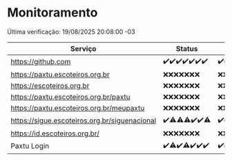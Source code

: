 # Monitoramento

Última verificação: 19/08/2025 20:08:00 -03

|Serviço|Status|Últimas 24h|
|---|---|---|
|https://github.com|<span title="2025-08-12: OK=23">✔️</span><span title="2025-08-13: OK=23">✔️</span><span title="2025-08-14: OK=23">✔️</span><span title="2025-08-15: OK=23">✔️</span><span title="2025-08-16: OK=23">✔️</span><span title="2025-08-17: OK=23">✔️</span><span title="2025-08-18: OK=22">✔️</span>|<span title="18/08/2025 20:09:00 -03 : 200">✔️</span><span title="18/08/2025 21:48:00 -03 : 200">✔️</span><span title="18/08/2025 23:26:00 -03 : 200">✔️</span><span title="19/08/2025 00:35:00 -03 : 200">✔️</span><span title="19/08/2025 01:12:00 -03 : 200">✔️</span><span title="19/08/2025 02:10:00 -03 : 200">✔️</span><span title="19/08/2025 03:14:00 -03 : 200">✔️</span><span title="19/08/2025 04:09:00 -03 : 200">✔️</span><span title="19/08/2025 05:13:00 -03 : 200">✔️</span><span title="19/08/2025 06:10:00 -03 : 200">✔️</span><span title="19/08/2025 07:10:00 -03 : 200">✔️</span><span title="19/08/2025 08:08:00 -03 : 200">✔️</span><span title="19/08/2025 09:18:00 -03 : 200">✔️</span><span title="19/08/2025 10:22:00 -03 : 200">✔️</span><span title="19/08/2025 11:09:00 -03 : 200">✔️</span><span title="19/08/2025 12:10:00 -03 : 200">✔️</span><span title="19/08/2025 13:12:00 -03 : 200">✔️</span><span title="19/08/2025 14:08:00 -03 : 200">✔️</span><span title="19/08/2025 15:13:00 -03 : 200">✔️</span><span title="19/08/2025 16:07:00 -03 : 200">✔️</span><span title="19/08/2025 17:10:00 -03 : 200">✔️</span><span title="19/08/2025 18:08:00 -03 : 200">✔️</span><span title="19/08/2025 19:09:00 -03 : 200">✔️</span><span title="19/08/2025 20:08:00 -03 : 200">✔️</span>|
|https://paxtu.escoteiros.org.br|<span title="2025-08-12: Falhas=23">❌</span><span title="2025-08-13: Falhas=23">❌</span><span title="2025-08-14: Falhas=23">❌</span><span title="2025-08-15: Falhas=23">❌</span><span title="2025-08-16: Falhas=23">❌</span><span title="2025-08-17: Falhas=23">❌</span><span title="2025-08-18: Falhas=22">❌</span>|<span title="18/08/2025 20:09:00 -03 : 403">❌</span><span title="18/08/2025 21:48:00 -03 : 403">❌</span><span title="18/08/2025 23:26:00 -03 : 403">❌</span><span title="19/08/2025 00:35:00 -03 : 403">❌</span><span title="19/08/2025 01:12:00 -03 : 403">❌</span><span title="19/08/2025 02:10:00 -03 : 403">❌</span><span title="19/08/2025 03:14:00 -03 : 403">❌</span><span title="19/08/2025 04:09:00 -03 : 403">❌</span><span title="19/08/2025 05:13:00 -03 : 403">❌</span><span title="19/08/2025 06:10:00 -03 : 403">❌</span><span title="19/08/2025 07:10:00 -03 : 403">❌</span><span title="19/08/2025 08:08:00 -03 : 403">❌</span><span title="19/08/2025 09:18:00 -03 : 403">❌</span><span title="19/08/2025 10:22:00 -03 : 403">❌</span><span title="19/08/2025 11:09:00 -03 : 403">❌</span><span title="19/08/2025 12:10:00 -03 : 403">❌</span><span title="19/08/2025 13:12:00 -03 : 403">❌</span><span title="19/08/2025 14:08:00 -03 : 403">❌</span><span title="19/08/2025 15:13:00 -03 : 403">❌</span><span title="19/08/2025 16:07:00 -03 : 403">❌</span><span title="19/08/2025 17:10:00 -03 : 403">❌</span><span title="19/08/2025 18:08:00 -03 : 403">❌</span><span title="19/08/2025 19:09:00 -03 : 403">❌</span><span title="19/08/2025 20:08:00 -03 : 403">❌</span>|
|https://escoteiros.org.br|<span title="2025-08-12: Falhas=23">❌</span><span title="2025-08-13: Falhas=23">❌</span><span title="2025-08-14: Falhas=23">❌</span><span title="2025-08-15: Falhas=23">❌</span><span title="2025-08-16: Falhas=23">❌</span><span title="2025-08-17: Falhas=23">❌</span><span title="2025-08-18: Falhas=22">❌</span>|<span title="18/08/2025 20:09:00 -03 : 403">❌</span><span title="18/08/2025 21:48:00 -03 : 403">❌</span><span title="18/08/2025 23:26:00 -03 : 403">❌</span><span title="19/08/2025 00:35:00 -03 : 403">❌</span><span title="19/08/2025 01:12:00 -03 : 403">❌</span><span title="19/08/2025 02:10:00 -03 : 403">❌</span><span title="19/08/2025 03:14:00 -03 : 403">❌</span><span title="19/08/2025 04:09:00 -03 : 403">❌</span><span title="19/08/2025 05:13:00 -03 : 403">❌</span><span title="19/08/2025 06:10:00 -03 : 403">❌</span><span title="19/08/2025 07:10:00 -03 : 403">❌</span><span title="19/08/2025 08:08:00 -03 : 403">❌</span><span title="19/08/2025 09:18:00 -03 : 403">❌</span><span title="19/08/2025 10:22:00 -03 : 403">❌</span><span title="19/08/2025 11:09:00 -03 : 403">❌</span><span title="19/08/2025 12:10:00 -03 : 403">❌</span><span title="19/08/2025 13:12:00 -03 : 403">❌</span><span title="19/08/2025 14:08:00 -03 : 403">❌</span><span title="19/08/2025 15:13:00 -03 : 403">❌</span><span title="19/08/2025 16:07:00 -03 : 403">❌</span><span title="19/08/2025 17:10:00 -03 : 403">❌</span><span title="19/08/2025 18:08:00 -03 : 403">❌</span><span title="19/08/2025 19:09:00 -03 : 403">❌</span><span title="19/08/2025 20:08:00 -03 : 403">❌</span>|
|https://paxtu.escoteiros.org.br/paxtu|<span title="2025-08-12: Falhas=23">❌</span><span title="2025-08-13: Falhas=23">❌</span><span title="2025-08-14: Falhas=23">❌</span><span title="2025-08-15: Falhas=23">❌</span><span title="2025-08-16: Falhas=23">❌</span><span title="2025-08-17: Falhas=23">❌</span><span title="2025-08-18: Falhas=22">❌</span>|<span title="18/08/2025 20:09:00 -03 : 403">❌</span><span title="18/08/2025 21:48:00 -03 : 403">❌</span><span title="18/08/2025 23:26:00 -03 : 403">❌</span><span title="19/08/2025 00:35:00 -03 : 403">❌</span><span title="19/08/2025 01:12:00 -03 : 403">❌</span><span title="19/08/2025 02:10:00 -03 : 403">❌</span><span title="19/08/2025 03:14:00 -03 : 403">❌</span><span title="19/08/2025 04:09:00 -03 : 403">❌</span><span title="19/08/2025 05:13:00 -03 : 403">❌</span><span title="19/08/2025 06:10:00 -03 : 403">❌</span><span title="19/08/2025 07:10:00 -03 : 403">❌</span><span title="19/08/2025 08:08:00 -03 : 403">❌</span><span title="19/08/2025 09:18:00 -03 : 403">❌</span><span title="19/08/2025 10:22:00 -03 : 403">❌</span><span title="19/08/2025 11:09:00 -03 : 403">❌</span><span title="19/08/2025 12:10:00 -03 : 403">❌</span><span title="19/08/2025 13:12:00 -03 : 403">❌</span><span title="19/08/2025 14:08:00 -03 : 403">❌</span><span title="19/08/2025 15:13:00 -03 : 403">❌</span><span title="19/08/2025 16:07:00 -03 : 403">❌</span><span title="19/08/2025 17:10:00 -03 : 403">❌</span><span title="19/08/2025 18:08:00 -03 : 403">❌</span><span title="19/08/2025 19:09:00 -03 : 403">❌</span><span title="19/08/2025 20:08:00 -03 : 403">❌</span>|
|https://paxtu.escoteiros.org.br/meupaxtu|<span title="2025-08-12: Falhas=23">❌</span><span title="2025-08-13: Falhas=23">❌</span><span title="2025-08-14: Falhas=23">❌</span><span title="2025-08-15: Falhas=23">❌</span><span title="2025-08-16: Falhas=23">❌</span><span title="2025-08-17: Falhas=23">❌</span><span title="2025-08-18: Falhas=22">❌</span>|<span title="18/08/2025 20:09:00 -03 : 403">❌</span><span title="18/08/2025 21:48:00 -03 : 403">❌</span><span title="18/08/2025 23:26:00 -03 : 403">❌</span><span title="19/08/2025 00:35:00 -03 : 403">❌</span><span title="19/08/2025 01:12:00 -03 : 403">❌</span><span title="19/08/2025 02:10:00 -03 : 403">❌</span><span title="19/08/2025 03:14:00 -03 : 403">❌</span><span title="19/08/2025 04:09:00 -03 : 403">❌</span><span title="19/08/2025 05:13:00 -03 : 403">❌</span><span title="19/08/2025 06:10:00 -03 : 403">❌</span><span title="19/08/2025 07:10:00 -03 : 403">❌</span><span title="19/08/2025 08:08:00 -03 : 403">❌</span><span title="19/08/2025 09:18:00 -03 : 403">❌</span><span title="19/08/2025 10:22:00 -03 : 403">❌</span><span title="19/08/2025 11:09:00 -03 : 403">❌</span><span title="19/08/2025 12:10:00 -03 : 403">❌</span><span title="19/08/2025 13:12:00 -03 : 403">❌</span><span title="19/08/2025 14:08:00 -03 : 403">❌</span><span title="19/08/2025 15:13:00 -03 : 403">❌</span><span title="19/08/2025 16:07:00 -03 : 403">❌</span><span title="19/08/2025 17:10:00 -03 : 403">❌</span><span title="19/08/2025 18:08:00 -03 : 403">❌</span><span title="19/08/2025 19:09:00 -03 : 403">❌</span><span title="19/08/2025 20:08:00 -03 : 403">❌</span>|
|https://sigue.escoteiros.org.br/siguenacional|<span title="2025-08-12: OK=23">✔️</span><span title="2025-08-13: OK=22, Falhas=1">⚠️</span><span title="2025-08-14: OK=22, Falhas=1">⚠️</span><span title="2025-08-15: OK=22, Falhas=1">⚠️</span><span title="2025-08-16: OK=23">✔️</span><span title="2025-08-17: OK=23">✔️</span><span title="2025-08-18: OK=21, Falhas=1">⚠️</span>|<span title="18/08/2025 20:09:00 -03 : 200">✔️</span><span title="18/08/2025 21:48:00 -03 : 200">✔️</span><span title="18/08/2025 23:26:00 -03 : 200">✔️</span><span title="19/08/2025 00:35:00 -03 : 200">✔️</span><span title="19/08/2025 01:12:00 -03 : 200">✔️</span><span title="19/08/2025 02:10:00 -03 : 200">✔️</span><span title="19/08/2025 03:14:00 -03 : 200">✔️</span><span title="19/08/2025 04:09:00 -03 : 200">✔️</span><span title="19/08/2025 05:13:00 -03 : 200">✔️</span><span title="19/08/2025 06:10:00 -03 : 200">✔️</span><span title="19/08/2025 07:10:00 -03 : 200">✔️</span><span title="19/08/2025 08:08:00 -03 : 200">✔️</span><span title="19/08/2025 09:18:00 -03 : 200">✔️</span><span title="19/08/2025 10:22:00 -03 : 200">✔️</span><span title="19/08/2025 11:09:00 -03 : 200">✔️</span><span title="19/08/2025 12:10:00 -03 : 200">✔️</span><span title="19/08/2025 13:12:00 -03 : 200">✔️</span><span title="19/08/2025 14:08:00 -03 : 200">✔️</span><span title="19/08/2025 15:13:00 -03 : 200">✔️</span><span title="19/08/2025 16:07:00 -03 : 200">✔️</span><span title="19/08/2025 17:10:00 -03 : 200">✔️</span><span title="19/08/2025 18:08:00 -03 : 200">✔️</span><span title="19/08/2025 19:09:00 -03 : 200">✔️</span><span title="19/08/2025 20:08:00 -03 : 200">✔️</span>|
|https://id.escoteiros.org.br/|<span title="2025-08-12: Falhas=23">❌</span><span title="2025-08-13: Falhas=23">❌</span><span title="2025-08-14: Falhas=23">❌</span><span title="2025-08-15: Falhas=23">❌</span><span title="2025-08-16: Falhas=23">❌</span><span title="2025-08-17: Falhas=23">❌</span><span title="2025-08-18: Falhas=22">❌</span>|<span title="18/08/2025 20:09:00 -03 : 403">❌</span><span title="18/08/2025 21:48:00 -03 : 403">❌</span><span title="18/08/2025 23:26:00 -03 : 403">❌</span><span title="19/08/2025 00:35:00 -03 : 403">❌</span><span title="19/08/2025 01:12:00 -03 : 403">❌</span><span title="19/08/2025 02:10:00 -03 : 403">❌</span><span title="19/08/2025 03:14:00 -03 : 403">❌</span><span title="19/08/2025 04:09:00 -03 : 403">❌</span><span title="19/08/2025 05:13:00 -03 : 403">❌</span><span title="19/08/2025 06:10:00 -03 : 403">❌</span><span title="19/08/2025 07:10:00 -03 : 403">❌</span><span title="19/08/2025 08:08:00 -03 : 403">❌</span><span title="19/08/2025 09:18:00 -03 : 403">❌</span><span title="19/08/2025 10:22:00 -03 : 403">❌</span><span title="19/08/2025 11:09:00 -03 : 403">❌</span><span title="19/08/2025 12:10:00 -03 : 403">❌</span><span title="19/08/2025 13:12:00 -03 : 403">❌</span><span title="19/08/2025 14:08:00 -03 : 403">❌</span><span title="19/08/2025 15:13:00 -03 : 403">❌</span><span title="19/08/2025 16:07:00 -03 : 403">❌</span><span title="19/08/2025 17:10:00 -03 : 403">❌</span><span title="19/08/2025 18:08:00 -03 : 403">❌</span><span title="19/08/2025 19:09:00 -03 : 403">❌</span><span title="19/08/2025 20:08:00 -03 : 403">❌</span>|
|Paxtu Login|<span title="2025-08-12: OK=23">✔️</span><span title="2025-08-13: OK=22, Falhas=1">⚠️</span><span title="2025-08-14: OK=23">✔️</span><span title="2025-08-15: OK=22, Falhas=1">⚠️</span><span title="2025-08-16: OK=23">✔️</span><span title="2025-08-17: OK=23">✔️</span><span title="2025-08-18: OK=22">✔️</span>|<span title="18/08/2025 20:09:00 -03 : 200">✔️</span><span title="18/08/2025 21:48:00 -03 : 200">✔️</span><span title="18/08/2025 23:26:00 -03 : 200">✔️</span><span title="19/08/2025 00:35:00 -03 : 200">✔️</span><span title="19/08/2025 01:12:00 -03 : 200">✔️</span><span title="19/08/2025 02:10:00 -03 : 200">✔️</span><span title="19/08/2025 03:14:00 -03 : 200">✔️</span><span title="19/08/2025 04:09:00 -03 : 200">✔️</span><span title="19/08/2025 05:13:00 -03 : 200">✔️</span><span title="19/08/2025 06:10:00 -03 : 200">✔️</span><span title="19/08/2025 07:10:00 -03 : 200">✔️</span><span title="19/08/2025 08:08:00 -03 : 200">✔️</span><span title="19/08/2025 09:18:00 -03 : 200">✔️</span><span title="19/08/2025 10:22:00 -03 : 200">✔️</span><span title="19/08/2025 11:09:00 -03 : 200">✔️</span><span title="19/08/2025 12:10:00 -03 : 200">✔️</span><span title="19/08/2025 13:12:00 -03 : 200">✔️</span><span title="19/08/2025 14:08:00 -03 : 200">✔️</span><span title="19/08/2025 15:13:00 -03 : 200">✔️</span><span title="19/08/2025 16:07:00 -03 : 200">✔️</span><span title="19/08/2025 17:10:00 -03 : 200">✔️</span><span title="19/08/2025 18:08:00 -03 : 200">✔️</span><span title="19/08/2025 19:09:00 -03 : 200">✔️</span><span title="19/08/2025 20:08:00 -03 : 200">✔️</span>|
